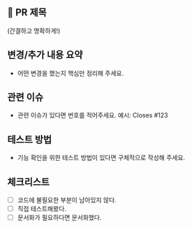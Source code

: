 ## 📌 PR 제목

(간결하고 명확하게!)

## 변경/추가 내용 요약

- 어떤 변경을 했는지 핵심만 정리해 주세요.

## 관련 이슈

- 관련 이슈가 있다면 번호를 적어주세요. 예시: Closes #123

## 테스트 방법

- 기능 확인을 위한 테스트 방법이 있다면 구체적으로 작성해 주세요.

## 체크리스트

- [ ] 코드에 불필요한 부분이 남아있지 않다.
- [ ] 직접 테스트해봤다.
- [ ] 문서화가 필요하다면 문서화했다.
